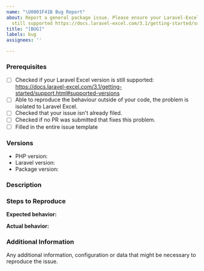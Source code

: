 ```yaml
---
name: "\U0001F41B Bug Report"
about: Report a general package issue. Please ensure your Laravel-Excel version is
  still supported https://docs.laravel-excel.com/3.1/getting-started/support.html#supported-versions
title: "[BUG]"
labels: bug
assignees: ''

---
```


<!--

PLEASE READ: FILLING IN THE TEMPLATE IS REQUIRED!
Issues that do not include enough information might not be picked up.
Issues that have not been filled in using the issue template will be CLOSED.

Have you read Laravel-Excel's 
contributing guidelines (https://laravel-excel.maatwebsite.nl/docs/3.1/getting-started/contributing)
and Code Of Conduct (https://github.com/Maatwebsite/Laravel-Excel/blob/3.1/CODE_OF_CONDUCT.md)?
By filing an Issue, you are expected to comply with it, including treating everyone with respect.

Please prefix your issue with: [BUG] .

-->

### Prerequisites

<!--

Put an X between the brackets if you have done the following:

-->

* [ ] Checked if your Laravel Excel version is still supported: https://docs.laravel-excel.com/3.1/getting-started/support.html#supported-versions
* [ ] Able to reproduce the behaviour outside of your code, the problem is isolated to Laravel Excel.
* [ ] Checked that your issue isn't already filed.
* [ ] Checked if no PR was submitted that fixes this problem.
* [ ] Filled in the entire issue template

### Versions

<!-- Please be as exact and complete as possible when proving version numbers -->

* PHP version: <!-- put your FULL (including patch number) PHP version here -->
* Laravel version: <!-- put your FULL (including patch number) Laravel version here -->
* Package version: <!-- put FULL (including patch number) Laravel Excel package version here -->

### Description

<!-- Describe the issue -->

### Steps to Reproduce

<!-- How can this issue be reproduced? Provide an Excel file or reproduction repository to help us reproduce the issue easily.  -->

**Expected behavior:**

<!-- What you expect to happen -->

**Actual behavior:** 

<!-- What actually happens. Please include screenshots, strack traces and anything that can help us understand the issue. -->

### Additional Information

Any additional information, configuration or data that might be necessary to reproduce the issue.
